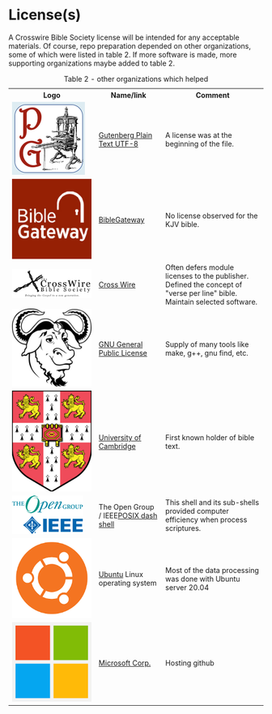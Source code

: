 # License(s)

A Crosswire Bible Society license will be intended for any acceptable materials. Of course, repo preparation depended on other organizations, some of which were listed in table 2. If more software is made, more supporting organizations maybe added to table 2.

<table><caption>Table 2 - other organizations which helped</caption>
<tr>
	<th>Logo</th>
	<th>Name/link</th>
	<th>Comment</th>
</tr>
<tr>
<td><img src="https://github.com/sword-2/library/blob/master/docs/logos/GB.png" alt="Gutenberg logo"></td>
	<td><a href="https://www.gutenberg.org/ebooks/10">Gutenberg Plain Text UTF-8</td>
	<td>A license was at the beginning of the file.</td>
</tr>
<tr>
<td><img src="https://github.com/sword-2/library/blob/master/docs/logos/BG.jpg" alt="BibleGateway logo"></td>
	<td><a href="https://www.biblegateway.com">BibleGateway</td>
	<td>No license observed for the KJV bible.</td>
</tr>
<tr>
<td><img src="https://github.com/sword-2/library/blob/master/docs/logos/CW.gif" alt="Crosswire Bible Society logo"></td>
	<td><a href="https://wiki.crosswire.org/CrossWire_KJV">Cross Wire</td></td>
	<td>Often defers module licenses to the publisher. Defined the concept of "verse per line" bible. Maintain selected software.</td>
</tr>
<tr>
<td><img src="https://github.com/sword-2/library/blob/master/docs/logos/GNU.png" alt="GNU logo"></td>
	<td><a href="https://www.gnu.org/licenses/gpl-3.0.en.html">GNU General Public License</a></td>
	<td>Supply of many tools like make, g++, gnu find, etc.</td>
</tr>
<tr>
<td><img src="https://github.com/sword-2/library/blob/master/docs/logos/UC.png" alt="U. of Cambridge logo"></td>
	<td><a href="https://www.cam.ac.uk/">University of Cambridge</a></td>
	<td>First known holder of bible text.</td>
</tr>
<tr>
<td><img src="https://github.com/sword-2/library/blob/master/docs/logos/OGIEEE.png" alt="Open Group / IEEE logo"></td>
	<td>The Open Group / IEEE<a href="http://get.posixcertified.ieee.org/">POSIX dash shell</a></td>
	<td>This shell and its sub-shells provided computer efficiency when process scriptures.</td>
</tr>


<tr>
<td><img src="https://github.com/sword-2/library/blob/master/docs/logos/Ubuntu.png" alt="Ubuntu logo"></td>
	<td><a href="https://www.ubuntu.com">Ubuntu</a> Linux operating system</td>
	<td>Most of the data processing was done with Ubuntu server 20.04</td>
</tr>


<td><img src="https://github.com/sword-2/library/blob/master/docs/logos/MS.png" alt="Microsoft logo"></td>
	<td><a href="https://www.microsoft.com">Microsoft Corp.</a></td>
	<td>Hosting github</td>
</tr>

</table>
